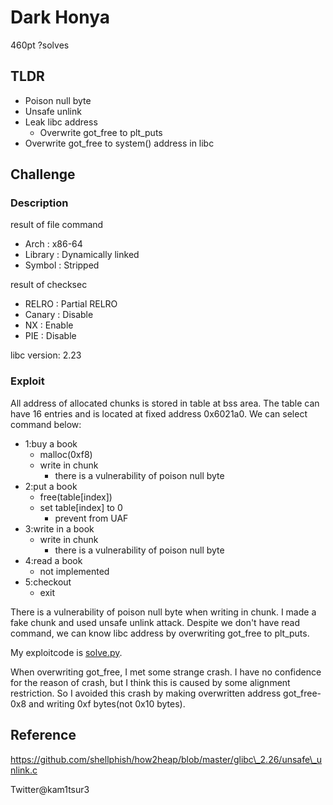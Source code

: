 # Dark Honya 
460pt ?solves

## TLDR
* Poison null byte
* Unsafe unlink
* Leak libc address
	* Overwrite got\_free to plt\_puts
* Overwrite got\_free to system() address in libc

## Challenge
### Description
result of file command
* Arch    : x86-64
* Library : Dynamically linked
* Symbol  : Stripped

result of checksec
* RELRO  : Partial RELRO
* Canary : Disable
* NX     : Enable
* PIE    : Disable

libc version: 2.23
### Exploit 
All address of allocated chunks is stored in table at bss area.
The table can have 16 entries and is located at fixed address 0x6021a0.
We can select command below:
* 1:buy a book
	* malloc(0xf8)
	* write in chunk
		* there is a vulnerability of poison null byte
* 2:put a book
	* free(table\[index\])
	* set table\[index\] to 0
		* prevent from UAF
* 3:write in a book
	* write in chunk
		* there is a vulnerability of poison null byte
* 4:read a book
	* not implemented
* 5:checkout
	* exit

There is a vulnerability of poison null byte when writing in chunk.
I made a fake chunk and used unsafe unlink attack.
Despite we don't have read command, we can know libc address by overwriting got\_free to plt\_puts.

My exploitcode is [solve.py](https://github.com/kam1tsur3/2020_CTF/blob/master/nullcon/pwn/Dark_Honya/solve.py).

When overwriting got\_free, I met some strange crash.
I have no confidence for the reason of crash, but I think this is caused by some alignment restriction.
So I avoided this crash by making overwritten address got\_free-0x8 and writing 0xf bytes(not 0x10 bytes).

## Reference
https://github.com/shellphish/how2heap/blob/master/glibc\_2.26/unsafe\_unlink.c

Twitter@kam1tsur3
